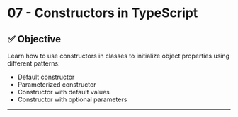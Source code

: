 # 07 - Constructors in TypeScript

## ✅ Objective

Learn how to use constructors in classes to initialize object properties using different patterns:
- Default constructor
- Parameterized constructor
- Constructor with default values
- Constructor with optional parameters

---

